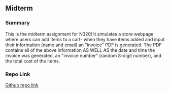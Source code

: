 ## Midterm

### Summary

This is the midterm assignment for N320! It simulates a store webpage where users can add items to a cart- when they have items added and input their information (name and email) an "invoice" PDF is generated. The PDF contains all of the above information AS WELL AS the date and time the invoice was generated, an "invoice number" (random 8-digit number), and the total cost of the items.

### Repo Link

[Github repo link](link)
